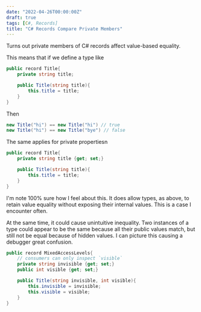 ```yaml
---
date: "2022-04-26T00:00:00Z"
draft: true
tags: [C#, Records]
title: "C# Records Compare Private Members"
---
```


Turns out private members of C# records affect value-based equality.
<!--more-->

This means that if we define a type like

```cs
public record Title{
    private string title;

    public Title(string title){
        this.title = title;
    }
}
```

Then 
```cs
new Title("hi") == new Title("hi") // true
new Title("hi") == new Title("bye") // false
```

The same applies for private propertiesn

```cs
public record Title{
    private string title {get; set;}

    public Title(string title){
        this.title = title;
    }
}
```

I'm note 100% sure how I feel about this. It does allow types, as above, to retain value equality without exposing their internal values. This is a case I encounter often.


At the same time, it could cause unintuitive inequality. Two instances of a type could appear to be the same because all their public values match, but still not be equal because of hidden values. I can picture this causing a debugger great confusion.

```cs
public record MixedAccessLevels{
    // consumers can only inspect `visible`
    private string invisible {get; set;}
    public int visible {get; set;}

    public Title(string invisible, int visible){
        this.invisible = invisible;
        this.visible = visible;
    }
}
```



